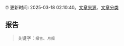 :alarm_clock: 更新时间: 2025-03-18 02:10:40。[文章来源](/README.md)、[文章分类](/TAGS.md)

## 报告


> 关键字：`报告`、`月报`



